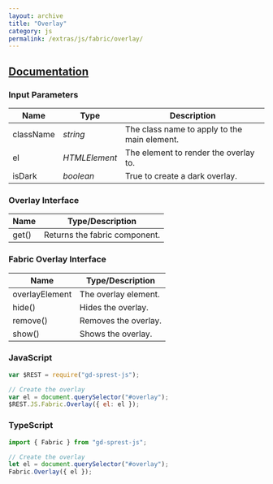 ```yaml
---
layout: archive
title: "Overlay"
category: js
permalink: /extras/js/fabric/overlay/
---
```

## [Documentation](https://dev.office.com/fabric-js/Components/Overlay/Overlay.html)

### Input Parameters

| Name | Type | Description |
| --- | --- | --- |
| className | _string_ | The class name to apply to the main element. |
| el | _HTMLElement_ | The element to render the overlay to. |
| isDark | _boolean_ | True to create a dark overlay. |

### Overlay Interface

| Name | Type/Description |
| --- | --- |
| get() | Returns the fabric component. |

### Fabric Overlay Interface

| Name | Type/Description |
| --- | --- |
| overlayElement | The overlay element. |
| hide() | Hides the overlay. |
| remove() | Removes the overlay. |
| show() | Shows the overlay. |

### JavaScript

```js
var $REST = require("gd-sprest-js");

// Create the overlay
var el = document.querySelector("#overlay");
$REST.JS.Fabric.Overlay({ el: el });
```

### TypeScript

```ts
import { Fabric } from "gd-sprest-js";

// Create the overlay
let el = document.querySelector("#overlay");
Fabric.Overlay({ el });
```